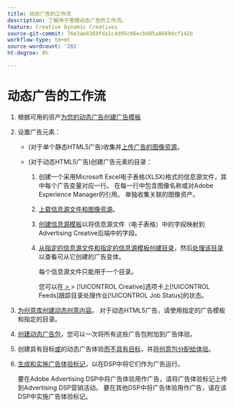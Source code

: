 ```yaml
---
title: 动态广告的工作流
description: 了解用于管理动态广告的工作流。
feature: Creative Dynamic Creatives
source-git-commit: 76e3ae8369fda1c4d95c06ecb085a8669dcf142b
workflow-type: tm+mt
source-wordcount: '281'
ht-degree: 0%

---
```


# 动态广告的工作流

1. 根据可用的资产[为您的动态广告创建广告模板](/help/creative/ad-templates/ad-template-manage.md)

1. 设置广告元素：

   * (对于单个静态HTML5广告)收集并[上传广告的图像资源](/help/creative/feeds/asset-manage.md)。

   * (对于动态HTML5广告)创建广告元素的目录：

      1. 创建一个采用Microsoft Excel电子表格(XLSX)格式的信息源文件，其中每个广告变量对应一行。 在每一行中包含图像名称或对Adobe Experience Manager的引用。 单独收集关联的图像资产。

      1. [上载信息源文件和图像资源](/help/creative/feeds/asset-manage.md)。

      1. [创建信息源模板](/help/creative/feeds/feed-template-manage.md)以将信息源文件（电子表格）中的字段映射到Advertising Creative后端中的字段。

      1. [从指定的信息源文件和指定的信息源模板创建目录](/help/creative/feeds/catalog-manage.md#feed-catalog-create)，然后[处理该目录](/help/creative/feeds/catalog-manage.md#feed-catalog-process)以查看可从它创建的广告变体。

         每个信息源文件只能用于一个目录。

         您可以在[ > ](/help/creative/feeds/job-status-track.md) > [!UICONTROL Creative]选项卡上[!UICONTROL Feeds]跟踪目录处理作业[!UICONTROL Job Status]的状态。

1. [为创意库创建动态创意内容](/help/creative/creative-libraries/creative-add-dynamic.md)。 对于动态HTML5广告，请使用指定的广告模板和指定的目录。

1. [创建动态广告包](/help/creative/creative-libraries/bundle-manage.md)，您可以一次将所有这些广告包附加到广告体验。

1. 创建具有目标[或](/help/creative/experiences/experience-create-targeting.md)的动态广告体验[而不具有目标](/help/creative/experiences/experience-create-no-targeting.md)，并[将创意包分配给体验](/help/creative/experiences/experience-assign-creative-bundles.md)。

1. [生成和实施广告体验标记](/help/creative/experiences/experience-tag-export.md)，以在DSP中将它们作为广告运行。

   要在Adobe Advertising DSP中将广告体验用作广告，请将广告体验标记上传到Advertising DSP营销活动。 要在其他DSP中将广告体验用作广告，请在该DSP中实施广告体验标记。
